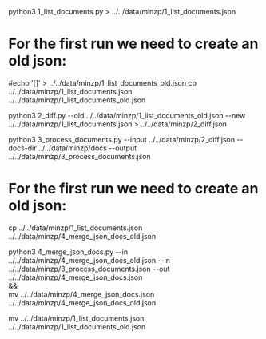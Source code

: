 python3 1_list_documents.py > ../../data/minzp/1_list_documents.json

# For the first run we need to create an old json:
#echo '[]' > ../../data/minzp/1_list_documents_old.json
cp ../../data/minzp/1_list_documents.json ../../data/minzp/1_list_documents_old.json

python3 2_diff.py --old ../../data/minzp/1_list_documents_old.json --new ../../data/minzp/1_list_documents.json > ../../data/minzp/2_diff.json

python3 3_process_documents.py --input ../../data/minzp/2_diff.json --docs-dir ../../data/minzp/docs --output ../../data/minzp/3_process_documents.json

# For the first run we need to create an old json:
cp ../../data/minzp/1_list_documents.json ../../data/minzp/4_merge_json_docs_old.json

python3 4_merge_json_docs.py --in ../../data/minzp/4_merge_json_docs_old.json --in ../../data/minzp/3_process_documents.json --out ../../data/minzp/4_merge_json_docs.json \
&& \
mv ../../data/minzp/4_merge_json_docs.json ../../data/minzp/4_merge_json_docs_old.json

mv ../../data/minzp/1_list_documents.json ../../data/minzp/1_list_documents_old.json
